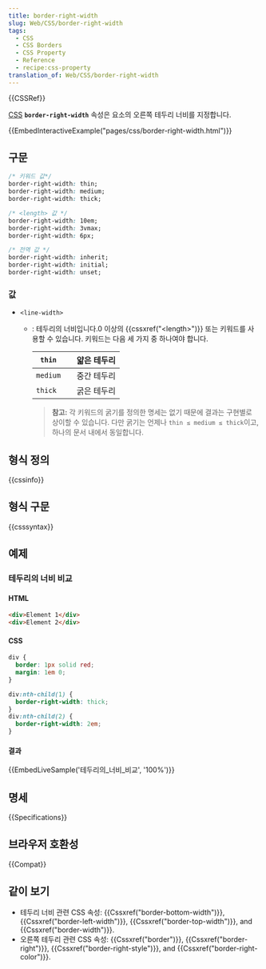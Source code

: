 ```yaml
---
title: border-right-width
slug: Web/CSS/border-right-width
tags:
  - CSS
  - CSS Borders
  - CSS Property
  - Reference
  - recipe:css-property
translation_of: Web/CSS/border-right-width
---
```


{{CSSRef}}

[CSS](/ko/docs/Web/CSS) **`border-right-width`** 속성은 요소의 오른쪽 테두리 너비를 지정합니다.

{{EmbedInteractiveExample("pages/css/border-right-width.html")}}

## 구문

```css
/* 키워드 값*/
border-right-width: thin;
border-right-width: medium;
border-right-width: thick;

/* <length> 값 */
border-right-width: 10em;
border-right-width: 3vmax;
border-right-width: 6px;

/* 전역 값 */
border-right-width: inherit;
border-right-width: initial;
border-right-width: unset;
```

### 값

- `<line-width>`

  - : 테두리의 너비입니다.0 이상의 {{cssxref("&lt;length&gt;")}} 또는 키워드를 사용할 수 있습니다. 키워드는 다음 세 가지 중 하나여야 합니다.

    | `thin`   |     | 얇은 테두리 |
    | -------- | --- | ----------- |
    | `medium` |     | 중간 테두리 |
    | `thick`  |     | 굵은 테두리 |

    > **참고:** 각 키워드의 굵기를 정의한 명세는 없기 때문에 결과는 구현별로 상이할 수 있습니다. 다만 굵기는 언제나 `thin ≤ medium ≤ thick`이고, 하나의 문서 내에서 동일합니다.

## 형식 정의

{{cssinfo}}

## 형식 구문

{{csssyntax}}

## 예제

### 테두리의 너비 비교

#### HTML

```html
<div>Element 1</div>
<div>Element 2</div>
```

#### CSS

```css
div {
  border: 1px solid red;
  margin: 1em 0;
}

div:nth-child(1) {
  border-right-width: thick;
}
div:nth-child(2) {
  border-right-width: 2em;
}
```

#### 결과

{{EmbedLiveSample('테두리의_너비_비교', '100%')}}

## 명세

{{Specifications}}

## 브라우저 호환성

{{Compat}}

## 같이 보기

- 테두리 너비 관련 CSS 속성: {{Cssxref("border-bottom-width")}}, {{Cssxref("border-left-width")}}, {{Cssxref("border-top-width")}}, and {{Cssxref("border-width")}}.
- 오른쪽 테두리 관련 CSS 속성: {{Cssxref("border")}}, {{Cssxref("border-right")}}, {{Cssxref("border-right-style")}}, and {{Cssxref("border-right-color")}}.

